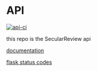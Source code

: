 # API
[![api-ci](https://github.com/SecularReview/API/actions/workflows/ci.yml/badge.svg)](https://github.com/SecularReview/API/actions/workflows/ci.yml)

this repo is the SecularReview api

[documentation](https://viewer.diagrams.net/?tags=%7B%7D&highlight=0000ff&edit=_blank&layers=1&nav=1&title=SecularReview-BasicDesign.drawio#R7V1bc6O4Ev4t58FVmYdsYfD1MXEus1WZs1PJTO2e87IlG8XWBBALOInn168kJAy07OAMlyRWVaoCQhbQX7f0dauFes7Mf76OULj6Ql3s9WzLfe45Fz3b7tuDMfvHSzZpybjfTwuWEXFlpW3BHfmJZaElS9fExXGhYkKpl5CwWLigQYAXSaEMRRF9Kla7p17xriFaYlBwt0AeLP2TuMkqLZ0MrW35Z0yWK3XnviWv%2BEhVlgXxCrn0KVfkXPacWURpkh75zzPsceEpuaS%2Fu9pxNXuwCAdJlR%2BEP0%2Bn3%2F8%2Fux3cfscD9Oh%2B%2B0FuT2Urj8hbyxe%2BjyhrL33iZKPEENF14GLektVzzp9WJMF3IVrwq08MeFa2SnyPnfXZIXwydRscJfg5VySf9BpTHyfRhlWRV%2B2BlJpUG1uJ9WkLgqqyyslflSEJ%2BzJreSsZdiCFc4CgbCAoICMcuGdc49jZwkNxTBZFsRRliJ9J8pe8wo%2F%2Fx8t%2FG8qzi%2BdctYuNPNkp2JiuowV%2BGecERUuc7KnnpPWwW7AKCFMOhqEGBlUWYQ8l5LFoSzps5B2%2BUsKVT2nBYFjUAmdUgjd9b%2FmrvO6XGhpapYb6pYZSwYCGhKpkr%2F167RlCZWESvpOnNEpWdEkD5F1uS0vqsq1zQ2ko9eYHTpKN7DPROqFFfWNKEm3%2BUnrET3I6xk%2B3SibOfl3LnIpaNqioZZXV55dM2wGmjULSeQ%2Fo2G%2BsBxwAMV2w97RO%2BVhHgyXtXGID641JbKSXWLxYYR8BcbG3TIoyiZOIPuAZ9WjESgIa8G7hnnheqQh5ZBnwUYfJDrPycy4zwjjMmbzgE9cVfYoOhCJMdeAweWM4jAEOsxUKuahs6xYvaOQCMOIn4nsoFTjjQ6qn5hJarIjn3qANXfPnjhO0eFBn5ysakZ%2BsPtpCiKJE9tCOVahxx38p24xwzOp8VVLvl4q%2BoOdCxRsUJ%2BppqOehMCZz8Xz8hz7rfUlwTpOE%2BvWBOiwNxUOIaX%2BiAdWx9qAq78YwSFCwZG%2BwvZ1TvF1%2FBO%2Bnv13xbshjMAcowedcy%2BMmxvYJ7BjP1mywjnZZ%2BKFm7eH7ZJ9Rx8yeSbC8EdUuBtuSWykXXkTZz%2B89QU5X7IeYtXAecrojBDU8Z39MdDPODobsWWfsvL89Z3%2B8epTMaMAeHxGhR5ip4RPmqsg6kQQlaJ4ZCdS4vZb5shpuivi%2BrHYN9SVTAPaKevwB55Q%2BGMTrR1xj%2BO0iPgGIG6ibgXraNdRTyBQWKVP479qfY9OjNwB63%2B4adRULyKHOHj%2FGsYG7AbirE8em4Nb4%2BwHyNjExgDcB%2BKRzwGHsNkIJkzYr643PfRoxd43Jj3vmhL09uSeL9BxFzFVnEC85ir3xhdGP%2BvUjm%2BlpQz%2FO%2Fvwx%2FvJ5HvywRnPyx%2B3o2%2FUj0syBJGhp%2BoImsB503hcMAdjyNfkUou9jLlLbOunbziejAQ1owLhzDYAcnzdoX32PRUAwMgHBSgHBcSkgqHPedFFeuzz1Vh%2By0FPHPiKeseMX7bhfSyBOB3djdmxDr22dWnCAfGwwbwBzXSiuXcwhVePpOwbr%2BrGu2p03hzX02pY4cE0QrhG4tVG4dvGGYZmQLJJ1ZOy7EcB1cbh2AYfzpikR59MrjLM%2BCEfMI8GD8cQa0QBdYK5VDRjYANgPmRZny0Sgl7MvZXTijSTG2TCBaZbGSHJ%2B8o5YifGXywk0pYyWgS7uqTO%2FzE7rxxeGQowLdUinmxnIO3KbYZDE0Kzm8O7eZYYJS3PqbgzYDYDduc%2BsGs5PZRGfSQH5oUG8AcS7d5sdGBIT%2FIq9Kudmg%2BHIeE%2BNIN%2B5%2F%2BzAAJmOnWs1wLDz8myW9ebYuQMDYoadH2LUmYG8H3buwJiYYefN4d05O3dgOoph5w2B3T07h%2BE0w86bRPwNsHPdggLDzptHvnt2PgHAfsi5DZVQ%2BeLchgo8vpG5jRH0nqCXtEIhP5QqW%2FB2UueEOTok4EuuhfSLzgp0pkQ7mTNVg9dSXmitSa7MHJmC1k8nDYl1Ar90UZDiLe9bin6kpZGs8k8%2FY%2BSWis6pq7Q2EVbBj9LOTxzO855hJN8ZupK8xI1o%2BE3praXvXmvs%2FSr2dqPqvd1LOA8GTcEMqUw6d%2F%2F1j7tvOzWAvXpCkLdd7l3ou3TfJpBfdcoNGboRSgPbYaohQMbR5SNOsdZ%2FkGKvwh%2BG1vRAsGRj%2BYXyB7bWxkL4XZnVd5yK2NZ3yHKNZuS7c42H8t4VRbvgxjF6sFcPdJk5GVOtRxMqNddCnzGCQU5DINojEJsi8J3xidGuXMDry%2BOiE5k9GDoxgrHRVCdu6JIERisMlWBUYmD0wFAJKRydT2qoRMtUYjKpSCWGTVEJ6IUeHYmons3yUo%2B%2BB6VXjA%2Bl1troFGC6a88eedwE7sV3rnM6MfpnTdWF01h0AGeswiR8FqJXl9nRkv%2B%2FxvznZ%2BIZ5Pck%2BYoVEtzTyEcJocFJ4dNws8KR%2BsKQ%2BOzI2vdRtPmknoy9afpw6Y2M7tZCdd6RKmupjpYOiy8VXz0yCV2xoYMp41YTjdLUwoterTaVmmujC4QZ4IYXtc6L%2Biqdr7MYi5ocPGZiNK0M2wdynPXaAPPGl4LQLNSnsY1emPiK5hP2iqS65FHLnnn60qlMSuL0WeYlQf6sGopDFGhbmqPFw1KkxJwuUsU4E%2FyacP3b0WSJEKnvvDtXUq1%2Fv%2BCawb81kFHt9P7FZ2LF4v2OkYAfbAtHFGMa2xp7MFyqbS41HnfNpeC05dFlvoyr4%2FaBRkm9KOD0ZbYUy2iEoVGaHWgU05hHlflQjgRFy%2FmJlQYP1b9PoglLBC%2FvkU%2B8TVr1M%2FYeMU8Jz13fBjf7toxuygvpTfmVgEcxvdy1RxQRxP4zaof4iqT4hXoLFO6q8iTR4Bf5rk3iiocThsOpzEqHv6RRuEKBbNJOy8pkM9sBSV0jgSt0ll%2B01KuKK2zECmIeqlV3EraSao%2FYNTJ3mycaucUHy9pi7zJ%2FIKw53maas38q9a9QT09mOY72YJJCaA%2Bm8mCo0BStunwtpwgonyYrsngIcBxDLgzq5rDcW28Ht7ZYz4KSsnBcEoce2qjqHgm4wf2H%2BJwIoGAX08%2FT8pDGSdY77jKCEi%2Fni6JOkhW%2Fl%2FxKr2ZNq%2BlZj5OUT%2Fs7dcFw8KY4eLZaoTMOPoW%2B2Nfvx0XBleYbCn46hR7ZMVLwAzTiyCj47kQAQ8ENBT8uCr4OXWZrqn90riSnrhgc5%2FZibONj2UaHWl5W1WP39Q4fwo%2FI15vAZfXG12vc11NLMbpbbwxzmC4uby6%2FXR5Vz6CU37h7p%2BoxjtzdO0Ajjszd0yU9QncvT4pdzCjePlJs9MpwEBGM12ViG1LSMilxrGnHpGQMk%2BOOLwnEfP4kEwWc5J8dYS7tARpxZJREs8%2B8CUGbMFtbweTXhb8bzQJR3eMhWSBIGFoaH8ytteTPh7GL3U8mTP1x7efdTeFAIzBUwHiRQji6CWnjRbbtRQ6rLsts6nsVYxipOrY0pnF9ce13tMhfH3jTxLWP0YlsLK79jhRE70TCdbva3A7NwkdAs6vyaaN45ksSYtINBr4jjBZwyk1uYZDTBrVLQeZa7NynQGwBldOQIovgRIF%2F9j71veQeVNU2ShAbXaU%2Fm2gV4uC8C1vtKLBnR2XdpgNqW4r6U6JhRDrcJCthzfceih%2BOFSnHGr6I1LghpPTduA2Q8mmwpO78DkePZIFPsqN2dm%2BzR3os3u%2BGbgXAJ1U3O%2B%2FXsSOI%2FqvXkNotEhqdNL0DjBg7X7%2F9S3nPlka9uv22ckDCUjWwVb36zRuuRiBBzJ6flZ1IQ%2F8tLTHw1w7%2F0O4afrgePKXlBuu6sR7D7422jLWOFPtMvAbrurHuW%2FA79S2DDQl2%2FI9nKFs97pT9Ws5m1ZDio8cb5nSYcfy19n7wHtvd0zg4R2PG8Waw7p6zwXkYM443g3XnnM2Grrg7Z2JgiHoe1rnkZvyuEAkvjd%2FjARy%2FRaZNe%2BO3DcNsIuaSZ2pWb3z%2Bd1bARcHrWduS8YXpAvZ3AZk9%2FcrQrlWN5roAOI%2BWMbuCQkh6Z7SgAS3QDPotawGM0xW7AgN5zZBrxv6WIYexOTFbfM9nqu0rNOfy4HOauRHAsIHD2cDAeq0339gMjA1DdbJzn9m9M8sY%2BwvGPqisA2%2FFgbdhvM448M1g3bkDb8NgjdjRwABdL9Dde%2B8wKGsiNc1g3eSMCzuNKF8ckV27jlC4%2BkJdzGv8Cw%3D%3D)

[flask status codes](https://flask-api.github.io/flask-api/api-guide/status-codes/)